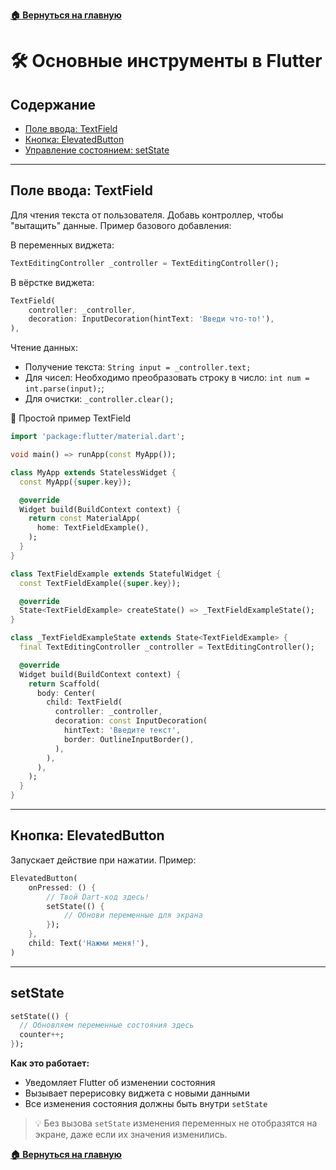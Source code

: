 **[🏠 Вернуться на главную](README.md)**

# 🛠️ Основные инструменты в Flutter

## Содержание

- [Поле ввода: TextField](#поле-ввода-textfield)
- [Кнопка: ElevatedButton](#кнопка-elevatedbutton)
- [Управление состоянием: setState](#setstate)

---

## Поле ввода: TextField

Для чтения текста от пользователя. Добавь контроллер, чтобы "вытащить" данные.
Пример базового добавления:

В переменных виджета:

```dart
TextEditingController _controller = TextEditingController();
```

В вёрстке виджета:

```dart
TextField(
    controller: _controller,
    decoration: InputDecoration(hintText: 'Введи что-то!'),
),
```

Чтение данных:

* Получение текста: `String input = _controller.text;`
* Для чисел: Необходимо преобразовать строку в число: `int num = int.parse(input);`;
* Для очистки: `_controller.clear();`

📌 Простой пример TextField

```dart
import 'package:flutter/material.dart';

void main() => runApp(const MyApp());

class MyApp extends StatelessWidget {
  const MyApp({super.key});

  @override
  Widget build(BuildContext context) {
    return const MaterialApp(
      home: TextFieldExample(),
    );
  }
}

class TextFieldExample extends StatefulWidget {
  const TextFieldExample({super.key});

  @override
  State<TextFieldExample> createState() => _TextFieldExampleState();
}

class _TextFieldExampleState extends State<TextFieldExample> {
  final TextEditingController _controller = TextEditingController();

  @override
  Widget build(BuildContext context) {
    return Scaffold(
      body: Center(
        child: TextField(
          controller: _controller,
          decoration: const InputDecoration(
            hintText: 'Введите текст',
            border: OutlineInputBorder(),
          ),
        ),
      ),
    );
  }
}
```
---

## Кнопка: ElevatedButton

Запускает действие при нажатии.
Пример:

```dart
ElevatedButton(
    onPressed: () {
        // Твой Dart-код здесь!
        setState(() {
            // Обнови переменные для экрана
        });
    },
    child: Text('Нажми меня!'),
)
```

---

## setState

```dart
setState(() {
  // Обновляем переменные состояния здесь
  counter++;
});
```

**Как это работает:**
- Уведомляет Flutter об изменении состояния
- Вызывает перерисовку виджета с новыми данными
- Все изменения состояния должны быть внутри `setState`

> 💡 Без вызова `setState` изменения переменных не отобразятся на экране, даже если их значения изменились.

**[🏠 Вернуться на главную](README.md)**
